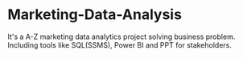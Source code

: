 # Marketing-Data-Analysis
It's a A-Z marketing data analytics project solving business problem. Including tools like SQL(SSMS), Power BI and PPT for stakeholders.
